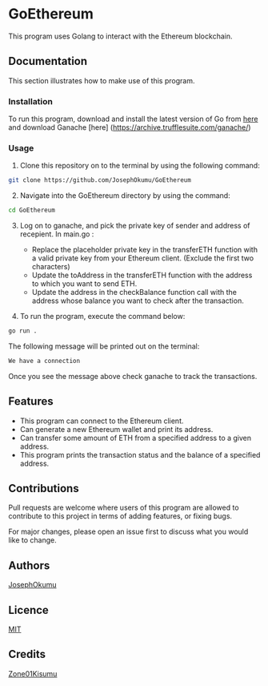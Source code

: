 # GoEthereum
This program uses Golang to interact with the Ethereum blockchain.
## Documentation
This section illustrates how to make use of this program.

### Installation
To run this program, download and install the latest version of Go from [here](https://go.dev/doc/install) and download Ganache [here] (https://archive.trufflesuite.com/ganache/)

### Usage
1. Clone this repository on to the terminal by using the following command:
```bash
git clone https://github.com/JosephOkumu/GoEthereum
```
2. Navigate into the GoEthereum directory by using the command:
```bash
cd GoEthereum
```
3. Log on to ganache, and pick the private key of sender and address of recepient. In main.go :
    - Replace the placeholder private key in the transferETH function with a valid private key from your Ethereum client. (Exclude the first two characters)
    - Update the toAddress in the transferETH function with the address to which you want to send ETH.
    - Update the address in the checkBalance function call with the address whose balance you want to check after the transaction.


4. To run the program, execute the command below:
```bash
go run . 
```
The following message will be printed out on the terminal:
```bash
We have a connection
```
Once you see the message above check ganache to track the transactions.

## Features
- This program can connect to the Ethereum client.
- Can generate a new Ethereum wallet and print its address.
- Can transfer some amount of ETH from a specified address to a given address.
- This program prints the transaction status and the balance of a specified address.

## Contributions
Pull requests are welcome where users of this program are allowed to contribute to this project in terms of adding features, or fixing bugs.

For major changes, please open an issue first to discuss what you would like to change.
## Authors
[JosephOkumu](https://github.com/JosephOkumu)

## Licence
[MIT](https://choosealicense.com/licenses/mit/)
## Credits
[Zone01Kisumu](https://www.zone01kisumu.ke/)
